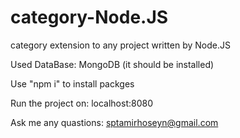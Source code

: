 # category-Node.JS
category extension to any project written by Node.JS

Used DataBase: MongoDB (it should be installed)

Use "npm i" to install packges 

Run the project on: localhost:8080

Ask me any quastions: sptamirhoseyn@gmail.com
